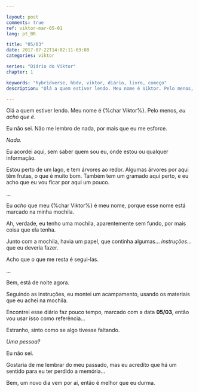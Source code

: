 ```yaml
---

layout: post
comments: true
ref: viktor-mar-05-01
lang: pt_BR

title: "05/03"
date: 2017-07-22T14:02:11-03:00
categories: viktor

series: "Diário do Viktor"
chapter: 1

keywords: "hybridverse, hbdv, viktor, diário, livro, começo"
description: "Olá a quem estiver lendo. Meu nome é Viktor. Pelo menos, eu acho que é..."

---
```


Olá a quem estiver lendo. Meu nome é {%char Viktor%}. Pelo menos, *eu acho que é*.

Eu não sei. Não me lembro de nada, por mais que eu me esforce.

*Nada.*

Eu acordei aqui, sem saber quem sou eu, onde estou ou qualquer informação.

Estou perto de um lago, e tem árvores ao redor. Algumas árvores por aqui têm frutas, o que é muito bom. Também tem um gramado aqui perto, e eu acho que eu vou ficar por aqui um pouco.

...

Eu *acho* que meu {%char Viktor%} é meu nome, porque esse nome está marcado na minha mochila.

Ah, verdade, eu tenho uma mochila, aparentemente sem fundo, por mais coisa que ela tenha.

Junto com a mochila, havia um papel, que continha algumas... *instruções*... que eu deveria fazer. 

Acho que o que me resta é segui-las.

...

Bem, está de noite agora.

Seguindo as instruções, eu montei um acampamento, usando os materiais que eu achei na mochila.

Encontrei esse diário faz pouco tempo, marcado com a data **05/03**, então vou usar isso como referência...

Estranho, sinto como se algo tivesse faltando. 

*Uma pessoa?*

Eu não sei.

Gostaria de me lembrar do meu passado, mas eu acredito que há um sentido para eu ter perdido a memória...

Bem, um novo dia vem por aí, então é melhor que eu durma.